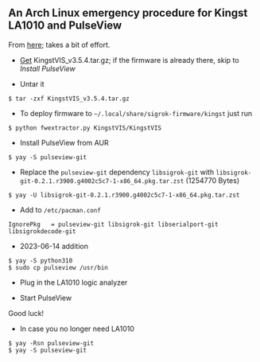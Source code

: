 ## An Arch Linux emergency procedure for Kingst LA1010 and PulseView

From [here](https://github.com/AlexUg/sigrok); takes a bit of effort.

- [Get](http://www.qdkingst.com/en/vis-old) KingstVIS_v3.5.4.tar.gz; if the firmware is already there, skip to *Install PulseView*

- Untar it
```
$ tar -zxf KingstVIS_v3.5.4.tar.gz
```
- To deploy firmware to `~/.local/share/sigrok-firmware/kingst` just run
```
$ python fwextractor.py KingstVIS/KingstVIS
```
- Install PulseView from AUR
```
$ yay -S pulseview-git
```
- Replace the `pulseview-git` dependency `libsigrok-git` with `libsigrok-git-0.2.1.r3900.g4002c5c7-1-x86_64.pkg.tar.zst` (1254770 Bytes)
```
$ yay -U libsigrok-git-0.2.1.r3900.g4002c5c7-1-x86_64.pkg.tar.zst
```
- Add to `/etc/pacman.conf`
```
IgnorePkg   = pulseview-git libsigrok-git libserialport-git libsigrokdecode-git
```
- 2023-06-14 addition
```
$ yay -S python310
$ sudo cp pulseview /usr/bin
```
- Plug in the LA1010 logic analyzer

- Start PulseView

Good luck!

- In case you no longer need LA1010
```
$ yay -Rsn pulseview-git
$ yay -S pulseview-git
```
